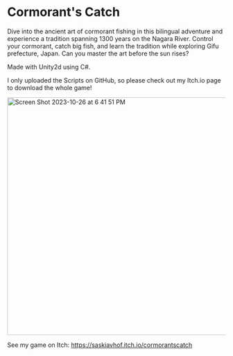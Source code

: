 # Cormorant's Catch

Dive into the ancient art of cormorant fishing in this bilingual adventure and experience a tradition spanning 1300 years on the Nagara River. Control your cormorant, catch big fish, and learn the tradition while exploring Gifu prefecture, Japan. Can you master the art before the sun rises?

Made with Unity2d using C#.

I only uploaded the Scripts on GitHub, so please check out my Itch.io page to download the whole game!

<img width="548" alt="Screen Shot 2023-10-26 at 6 41 51 PM" src="https://github.com/saskiavhof/Cormorant-s-Catch/assets/121727706/ec19d0b0-0cef-4aee-8972-160fc71241b3">

See my game on Itch: https://saskiavhof.itch.io/cormorantscatch

